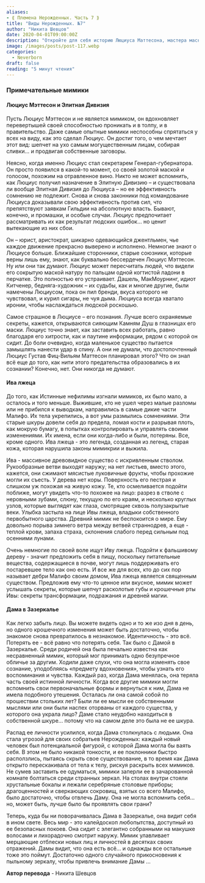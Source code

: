 ```yaml
---
aliases: 
- ⟪ Племена Нерожденных. Часть 7 ⟫
title: "Виды Нерожденных. №7"
author: "Никита Шевцов"
date: 2020-04-01T09:00:00Z
description: "Откройте для себя историю Люциуса Маттесона, мастера маскировки, который проникает как в массы, так и в правительство. Его золотая маска и отравленный винным голосом сделали его эффективным секретарем генерал-губернатора и искусным заговорщиком среди самых могущественных. Но мало кто знает истинную природу этого аристократического джентльмена, который может пересчитать тех, кто посвящен в его тайны, по одной когтистой руке. Узнайте о его планах и махинациях, пока он управляет судьбой окружающих, в этой захватывающей истории из мира Малифо."
image: /images/posts/post-117.webp
categories:
  - Neverborn
draft: false
reading: "5 минут чтения"
---
```


###  Примечательные мимики

#### Люциус Мэттесон и Элитная Дивизия

Пусть Люциус Мэттесон и не является мимиком, он вдохновляет перевертышей своей способностью проникать и в толпу, и в правительство. Даже самые опытные мимики неспособны спрятаться у всех на виду, как это сделал Люциус. Он достиг того, о чем мечтает этот вид: шепчет на ухо самым могущественным лицам, собирая сливки… и продвигая собственные заговоры.

Неясно, когда именно Люциус стал секретарем Генерал-губернатора. Он просто появился в какой-то момент, со своей золотой маской и голосом, похожим на отравленное вино. Никто не может вспомнить, как Люциус получил назначение в Элитную Дивизию – и существовала ли вообще Элитная Дивизия до Люциуса – но ее эффективность сомнению не подлежит. Снова и снова законники под командование Люциуса доказывали свою эффективность против сил, что препятствуют заявкам Гильдии на абсолютную власть. Бывают, конечно, и промашки, и особые случаи. Люциус предпочитает рассматривать их как результат людских ошибок… но ценит вытекающие из них сбои.

Он – юрист, аристократ, шикарно одевающийся джентльмен, чье каждое движение прекрасно выверено и исполнено. Немногие знают о Люциусе больше. Ближайшие сторонники, старые союзники, которые верны лишь ему, знают, как буквально бессердечен Люциус Мэттесон. Ну или они так думают. Люциус может пересчитать людей, что видели его сокрытую маской натуру по пальцам одной когтистой ладони в перчатке. Это полностью его устраивает. Дашель, МакМоурнинг, идиот Китченер, бедняга-художник – их судьбы, как и многие другие, были намечены Люциусом, пока он пил бренди, вкуса которого не чувствовал, и курил сигары, не чуя дыма. Люциуса всегда хватало иронии, чтобы наслаждаться людской роскошью.

Самое страшное в Люциусе – его познания. Лучше всего охраняемые секреты, кажется, открываются сияющим Камням Душ в глазницах его маски. Люциус точно знает, как заставить всех работать, равно благодаря его хитрости, как и паутине информации, рядом с которой он сидит. До боли очевидно, когда маленькое существо пытается замышлять нанести удар в спину. А они не думали, что достопочтенный Люциус Густав Фиц-Вильям Маттесон планировал этого? Что он знал всё еще до того, как нити этого предательства образовались в их сознании? Конечно, нет. Они никогда не думают.

#### Ива лжеца

До того, как Истинные нефилимы изгнали мимиков, их было мало, а осталось и того меньше. Выжившие, кто не ушел через малые разломы или не прибился к выводкам, направились в самые дикие части Малифо. Их тела укрепились, а вот умы размылись сомнениями. Эти старые шкуры довели себя до предела, ломая кости и разрывая плоть, как мокрую бумагу, в попытках контролировать и управлять своими изменениями. Их имена, если они когда-либо и были, потеряны. Все, кроме одного. Ива лжеца - это легенда, созданная из легенд, старая кожа, которая нарушила законы мимикрии и выжила.

Ива - массивное древовидное существо с искривленным стволом. Рукообразные ветви выходят наружу; на нет листьев, вместо этого, кажется, они сжимают мясистые луковичные фрукты, чтобы прохожие могли их съесть. У дерева нет коры. Поверхность его пестрая и слишком уж похожая на живую кожу. Те, кто осмеливается подойти поближе, могут увидеть что-то похожее на лицо: разрез в стволе с неровными зубами, слюну, текущую по его краям, и несколько круглых узлов, которые выглядят как глаза, смотрящие сквозь полузакрытые веки. Улыбка застыла на лице Ивы лжеца, владыки собственного первобытного царства. Древний мимик не беспокоится о мире. Ему довольно порыва зимнего ветра между ветвей страннодрев, а еще - теплой крови, запаха страха, склонения слабого перед сильным под осенними лунами.

Очень немногие по своей воле ищут Иву лжеца. Подойти к фальшивому дереву - значит предложить себя в пищу, поскольку питательные вещества, содержащиеся в почве, могут лишь поддерживать его постаревшее тело как оно есть. И все же для всех, кто до сих пор называет дебри Малифо своим домом, Ива лжеца является священным существом. Предложив ему что-то ценное или вкусное, мимик может услышать секреты, которые шепчут расколотые губы и крошечные рты Ивы: секреты трансформации, подражания и древней магии.

#### Дама в Зазеркалье

Как легко забыть лицо. Вы можете видеть одно и то же изо дня в день, но одного крошечного изменения может быть достаточно, чтобы знакомое снова превратилось в незнакомое. Идентичность - это всё. Потерять ее - всё равно что потерять себя. Так было с Дамой в Зазеркалье. Среди родичей она была печально известна как несравненный мимик, который мог принимать одно безупречное обличье за другим. Ходили даже слухи, что она могла изменять свое сознание, уподобляясь «предмету вдохновения», чтобы узнать его воспоминания и чувства. Каждый раз, когда Дама менялась, она теряла часть своей истинной личности. Когда все другие мимики могли вспомнить свои первоначальные формы и вернуться к ним, Дама не имела подобного утешения. Осталась ли она самой собой по прошествии стольких лет? Были ли ее мысли ее собственными мыслями или они были наспех оторваны от каждого существа, у которого она украла лицо? Даме стало неудобно находиться в собственной шкуре… потому что на самом деле это была не ее шкура.

Распад ее личности усилился, когда Дама столкнулась с людьми. Она стала угрозой для своих собратьев Нерожденных: каждый новый человек был потенциальной фигурой, с которой Дама могла бы ваять себя. В этом не было никакой тонкости, и ее поклонники быстро расползлись, пытаясь скрыть свое существование, в то время как Дама открыто перескакивала от тела к телу, рискуя раскрыть всех мимиков. Не сумев заставить ее одуматься, мимики заперли ее в зачарованной комнате болтаться среди странных зеркал. На столах внутри стояли хрустальные бокалы и лежали серебряные столовые приборы; драгоценностей и сверкающих сокровищ, взятых со всего Малифо, было достаточно, чтобы отвлечь Даму. Она не могла вспомнить себя… но, может быть, лучше было бы проявлять свои грани?

Теперь, куда бы ни поворачивалась Дама в Зазеркалье, она видит себя в ином свете. Весь мир - это калейдоскоп любопытства, доступный из ее безопасных покоев. Она сидит с элегантно собранными на макушке волосами и лихорадочно смотрит наружу. Мимик улавливает мерцающие отблески новых лиц и личностей в десятках своих отражений. Дамы видит, что она есть всё... и однажды все остальные тоже это поймут. Достаточно одного случайного прикосновения к пыльному зеркалу, чтобы привлечь внимание Дамы …


**Автор перевода** - Никита Шевцов